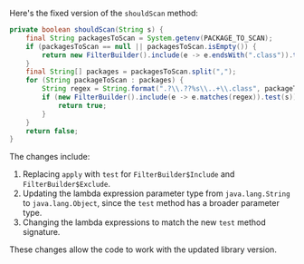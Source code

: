 Here's the fixed version of the `shouldScan` method:

```java
private boolean shouldScan(String s) {
    final String packagesToScan = System.getenv(PACKAGE_TO_SCAN);
    if (packagesToScan == null || packagesToScan.isEmpty()) {
        return new FilterBuilder().include(e -> e.endsWith(".class")).test(s);
    }
    final String[] packages = packagesToScan.split(",");
    for (String packageToScan : packages) {
        String regex = String.format(".?\\.??%s\\..+\\.class", packageToScan);
        if (new FilterBuilder().include(e -> e.matches(regex)).test(s)) {
            return true;
        }
    }
    return false;
}
```

The changes include:

1. Replacing `apply` with `test` for `FilterBuilder$Include` and `FilterBuilder$Exclude`.
2. Updating the lambda expression parameter type from `java.lang.String` to `java.lang.Object`, since the `test` method has a broader parameter type.
3. Changing the lambda expressions to match the new `test` method signature.

These changes allow the code to work with the updated library version.